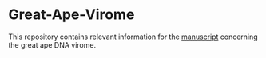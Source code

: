 # Great-Ape-Virome

This repository contains relevant information for the [manuscript](https://www.biorxiv.org/content/10.1101/2024.04.25.591107v2) concerning the great ape DNA virome. 
